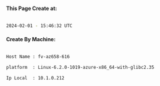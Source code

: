 
   
#### This Page Create at:

```bash

2024-02-01 - 15:46:32 UTC

```

#### Create By Machine:

```bash

Host Name : fv-az658-616

platform  : Linux-6.2.0-1019-azure-x86_64-with-glibc2.35

Ip Local  : 10.1.0.212

```

